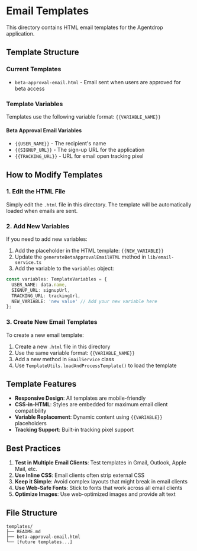 # Email Templates

This directory contains HTML email templates for the Agentdrop application.

## Template Structure

### Current Templates
- `beta-approval-email.html` - Email sent when users are approved for beta access

### Template Variables

Templates use the following variable format: `{{VARIABLE_NAME}}`

#### Beta Approval Email Variables
- `{{USER_NAME}}` - The recipient's name
- `{{SIGNUP_URL}}` - The sign-up URL for the application
- `{{TRACKING_URL}}` - URL for email open tracking pixel

## How to Modify Templates

### 1. Edit the HTML File
Simply edit the `.html` file in this directory. The template will be automatically loaded when emails are sent.

### 2. Add New Variables
If you need to add new variables:

1. Add the placeholder in the HTML template: `{{NEW_VARIABLE}}`
2. Update the `generateBetaApprovalEmailHTML` method in `lib/email-service.ts`
3. Add the variable to the `variables` object:

```typescript
const variables: TemplateVariables = {
  USER_NAME: data.name,
  SIGNUP_URL: signupUrl,
  TRACKING_URL: trackingUrl,
  NEW_VARIABLE: 'new value' // Add your new variable here
};
```

### 3. Create New Email Templates
To create a new email template:

1. Create a new `.html` file in this directory
2. Use the same variable format: `{{VARIABLE_NAME}}`
3. Add a new method in `EmailService` class
4. Use `TemplateUtils.loadAndProcessTemplate()` to load the template

## Template Features

- **Responsive Design**: All templates are mobile-friendly
- **CSS-in-HTML**: Styles are embedded for maximum email client compatibility
- **Variable Replacement**: Dynamic content using `{{VARIABLE}}` placeholders
- **Tracking Support**: Built-in tracking pixel support

## Best Practices

1. **Test in Multiple Email Clients**: Test templates in Gmail, Outlook, Apple Mail, etc.
2. **Use Inline CSS**: Email clients often strip external CSS
3. **Keep it Simple**: Avoid complex layouts that might break in email clients
4. **Use Web-Safe Fonts**: Stick to fonts that work across all email clients
5. **Optimize Images**: Use web-optimized images and provide alt text

## File Structure
```
templates/
├── README.md
├── beta-approval-email.html
└── [future templates...]
```
